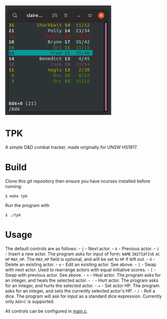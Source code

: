 ![](./screenshot.png)
# TPK
A simple D&amp;D combat tracker, made originally for UNSW HS1917.

# Build
Clone this git repository then ensure you have ncurses installed before running:
```
$ make tpk
```
Run the program with
```
$ ./tpk
```
# Usage
The default controls are as follows:
    - `j` - Next actor.
    - `k` - Previous actor.
    - `i` - Insert a new actor. The program asks for input of form: `NAME` `INITIATIVE` `AC` `HP` `MAX_HP`. The `MAX_HP` field is optional, and will be set to `HP` if left out.
    - `d` - Delete an existing actor.
    - `e` - Edit an existing actor. See above.
    - `]` - Swap with next actor. Used to rearrange actors with equal initiative scores.
    - `[` - Swap with previous actor. See above.
    - `+` - Heal actor. The program asks for an integer, and heals the selected actor.
    - `-` - Hurt actor. The program asks for an integer, and hurts the selected actor.
    - `=` - Set actor HP. The program asks for an integer, and sets the currently selected actor's HP.
    - `/` - Roll a dice. The program will ask for input as a standard dice expression. Currently only `AdX+C` is supported.

All controls can be configured in [main.c](https://github.com/ShunyaoLiang/tpk/blob/master/main.c#L52).
